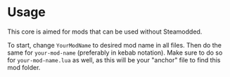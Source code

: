 # Usage
This core is aimed for mods that can be used without Steamodded.

To start, change `YourModName` to desired mod name in all files. Then do the same for `your-mod-name` (preferably in kebab notation). Make sure to do so for `your-mod-name.lua` as well, as this will be your "anchor" file to find this mod folder.
